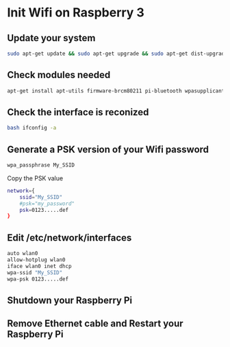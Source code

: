 # Init Wifi on Raspberry 3

Update your system
-----------
```bash
sudo apt-get update && sudo apt-get upgrade && sudo apt-get dist-upgrade
```

Check modules needed
-----------
```bash
apt-get install apt-utils firmware-brcm80211 pi-bluetooth wpasupplicant
```

Check the interface is reconized
-----------
```bash
bash ifconfig -a
```

Generate a PSK version of your Wifi password
-----------
```bash
wpa_passphrase My_SSID
```
Copy the PSK value
```bash
network={
    ssid="My_SSID"
    #psk="my_password"
    psk=0123.....def
}
```

Edit /etc/network/interfaces
-----------
```bash
auto wlan0
allow-hotplug wlan0
iface wlan0 inet dhcp
wpa-ssid "My_SSID"
wpa-psk 0123.....def
```

Shutdown your Raspberry Pi
-----------

Remove Ethernet cable and Restart your Raspberry Pi
-----------
